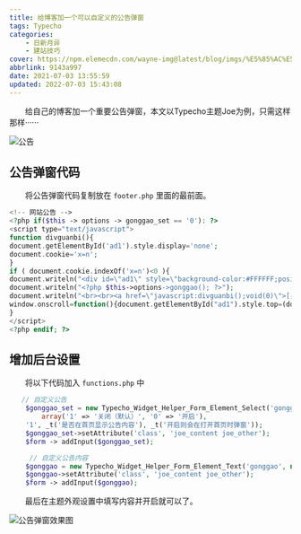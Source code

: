 ```yaml
---
title: 给博客加一个可以自定义的公告弹窗
tags: Typecho
categories: 
    - 日新月异
    - 建站技巧
cover: https://npm.elemecdn.com/wayne-img@latest/blog/imgs/%E5%85%AC%E5%91%8A%E5%BC%B9%E7%AA%97%E6%95%88%E6%9E%9C%E5%9B%BE.png
abbrlink: 9143a997
date: 2021-07-03 13:55:59
updated: 2022-07-03 15:43:08
---
```


　　给自己的博客加一个重要公告弹窗，本文以Typecho主题Joe为例，只需这样那样······

 ![公告](https://npm.elemecdn.com/wayne-img@latest/blog/imgs/%E9%87%8D%E8%A6%81%E5%85%AC%E5%91%8A.jpeg) 

## 公告弹窗代码
　　将公告弹窗代码复制放在 `footer.php` 里面的最前面。

```php
<!-- 网站公告 -->
<?php if($this -> options -> gonggao_set == '0'): ?>
<script type="text/javascript">
function divguanbi(){
document.getElementById('ad1').style.display='none';
document.cookie='x=n';
}
if ( document.cookie.indexOf('x=n')<0 ){
document.writeln("<div id=\"ad1\" style=\"background-color:#FFFFFF;position:absolute;z-index:999999999;padding:60px;opacity:0.85;left: 50%; transform: translateX(-50%);border:thick solid #CCCCCC;top:"+(document.documentElement.scrollTop+160)+"px;margin:auto;font-size:18px;line-height:150%;text-align: center;\">");
document.writeln("<?php $this->options->gonggao(); ?>");
document.writeln("<br><br><a href=\"javascript:divguanbi();void(0)\">[关闭并且不再提示]</a></div>");
window.onscroll=function(){document.getElementById("ad1").style.top=(document.documentElement.scrollTop+160+"px");}
}
</script>
<?php endif; ?>
```
## 增加后台设置
　　将以下代码加入 `functions.php` 中

```php
   // 自定义公告
    $gonggao_set = new Typecho_Widget_Helper_Form_Element_Select('gonggao_set',
        array('1' => '关闭（默认）', '0' => '开启'),
    '1', _t('是否在首页显示公告内容'), _t('开启则会在打开首页时弹窗'));
    $gonggao_set->setAttribute('class', 'joe_content joe_other');
    $form -> addInput($gonggao_set);  

     // 自定义公告内容
    $gonggao = new Typecho_Widget_Helper_Form_Element_Text('gonggao', null, null, _t('公告内容'), _t('在这里填入你的公告，不填则不输出。'));
    $gonggao->setAttribute('class', 'joe_content joe_other');
    $form -> addInput($gonggao);
```

　　最后在主题外观设置中填写内容并开启就可以了。

 ![公告弹窗效果图](https://npm.elemecdn.com/wayne-img@latest/blog/imgs/%E5%85%AC%E5%91%8A%E5%BC%B9%E7%AA%97%E6%95%88%E6%9E%9C%E5%9B%BE.png) 